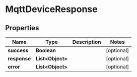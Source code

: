

# MqttDeviceResponse


## Properties

| Name | Type | Description | Notes |
|------------ | ------------- | ------------- | -------------|
|**success** | **Boolean** |  |  [optional] |
|**response** | **List&lt;Object&gt;** |  |  [optional] |
|**error** | **List&lt;Object&gt;** |  |  [optional] |



